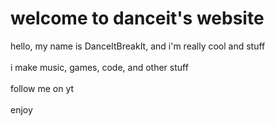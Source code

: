 # welcome to danceit's website
hello, my name is DanceItBreakIt, and i'm really cool and stuff\
\
i make music, games, code, and other stuff\
\
follow me on yt\
\
enjoy
